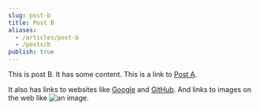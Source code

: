 ```yaml
---
slug: post-b
title: Post B
aliases:
  - /articles/post-b
  - /posts/b
publish: true
---
```


This is post B.
It has some content.
This is a link to [Post A](/posts/a).

It also has links to websites like [Google](https://www.google.com) and [GitHub](https://github.com).
And links to images on the web like ![an image](https://via.placeholder.com/150).
